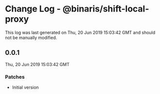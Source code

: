 # Change Log - @binaris/shift-local-proxy

This log was last generated on Thu, 20 Jun 2019 15:03:42 GMT and should not be manually modified.

## 0.0.1
Thu, 20 Jun 2019 15:03:42 GMT

### Patches

- Initial version

